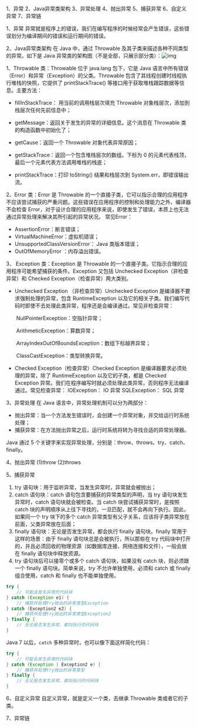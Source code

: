 1、异常
2、Java异常类架构
3、异常处理
4、抛出异常
5、捕获异常
6、自定义异常
7、异常链



1、异常
异常就是程序上的错误，我们在编写程序的时候经常会产生错误，这些错误划分为编译期间的错误和运行期间的错误。

2、Java异常类架构
在 Java 中，通过 Throwable 及其子类来描述各种不同类型的异常。如下是 Java 异常类的架构图（不是全部，只展示部分类）：![img](http://img.mukewang.com/wiki/5ec46e9f098c833310400588.jpg)

1、Throwable 类：Throwable 位于 java.lang 包下，它是 Java 语言中所有错误（Error）和异常（Exception）的父类。Throwable 包含了其线程创建时线程执行堆栈的快照，它提供了 printStackTrace() 等接口用于获取堆栈跟踪数据等信息。主要方法：

- fillInStackTrace： 用当前的调用栈层次填充 Throwable 对象栈层次，添加到栈层次任何先前信息中；

- getMessage：返回关于发生的异常的详细信息。这个消息在 Throwable 类的构造函数中初始化了；

- getCause：返回一个 Throwable 对象代表异常原因；

- getStackTrace：返回一个包含堆栈层次的数组。下标为 0 的元素代表栈顶，最后一个元素代表方法调用堆栈的栈底；

- printStackTrace：打印 toString() 结果和栈层次到 System.err，即错误输出流。

  

2、Error 类：Error 是 Throwable 的一个直接子类，它可以指示合理的应用程序不应该尝试捕获的严重问题。这些错误在应用程序的控制和处理能力之外，编译器不会检查 Error，对于设计合理的应用程序来说，即使发生了错误，本质上也无法通过异常处理来解决其所引起的异常状况。
常见Error：

-  AssertionError：断言错误；
- VirtualMachineError：虚拟机错误；
- UnsupportedClassVersionError：  Java 类版本错误；
- OutOfMemoryError ：内存溢出错误。

3、 Exception 类：Exception 是 Throwable 的一个直接子类。它指示合理的应用程序可能希望捕获的条件。Exception 又包括 Unchecked Exception（非检查异常）和 Checked Exception（检查异常）两大类别。

- Unchecked Exception （非检查异常）Unchecked Exception 是编译器不要求强制处理的异常，包含 RuntimeException 以及它的相关子类。我们编写代码时即使不去处理此类异常，程序还是会编译通过。常见非检查异常：

  ​	NullPointerException：空指针异常；

  ​	ArithmeticException：算数异常；

  ​	ArrayIndexOutOfBoundsException：数组下标越界异常；

  ​	ClassCastException：类型转换异常。

-  Checked Exception（检查异常）Checked Exception 是编译器要求必须处理的异常，除了 RuntimeException 以及它的子类，都是 Checked Exception 异常。我们在程序编写时就必须处理此类异常，否则程序无法编译通过。常见检查异常：
  IOException： IO 异常
  SQLException： SQL 异常

3、异常处理
在 Java 语言中，异常处理机制可以分为两部分：

- 抛出异常：当一个方法发生错误时，会创建一个异常对象，并交给运行时系统处理；
- 捕获异常：在方法抛出异常之后，运行时系统将转为寻找合适的异常处理器。

Java 通过 5 个关键字来实现异常处理，分别是：throw、throws、try、catch、finally。

4、抛出异常
(1)throw
(2)throws

5、捕获异常

1. try 语句块：用于监听异常，当发生异常时，异常就会被抛出；
2. catch 语句块：catch 语句包含要捕获的异常类型的声明，当 try 语句块发生异常时，catch 语句块就会被检查。当 catch 块尝试捕获异常时，是按照 catch 块的声明顺序从上往下寻找的，一旦匹配，就不会再向下执行。因此，如果同一个 try 块下的多个 catch 异常类型有父子关系，应该将子类异常放在前面，父类异常放在后面；
3. finally 语句块：无论是否发生异常，都会执行 finally 语句块。finally 常用于这样的场景：由于 finally 语句块总是会被执行，所以那些在 try 代码块中打开的，并且必须回收的物理资源（如数据库连接、网络连接和文件），一般会放在 finally 语句块中释放资源。
4. try 语句块后可以接零个或多个 catch 语句块，如果没有 catch 块，则必须跟一个 finally 语句块。简单来说，try 不允许单独使用，必须和 catch 或 finally 组合使用，catch 和 finally 也不能单独使用。

```java 
try {
    // 可能会发生异常的代码块
} catch (Exception e1) {
    // 捕获并处理try抛出的异常类型Exception
} catch (Exception2 e2) {
    // 捕获并处理try抛出的异常类型Exception2
} finally {
    // 无论是否发生异常，都将执行的代码块
}

```

Java 7 以后，`catch` 多种异常时，也可以像下面这样简化代码：

```java 
try {
    // 可能会发生异常的代码块
} catch (Exception | Exception2 e) {
    // 捕获并处理try抛出的异常类型
} finally {
    // 无论是否发生异常，都将执行的代码块
}

```



6、自定义异常
自定义异常，就是定义一个类，去继承 Throwable 类或者它的子类。

7、异常链